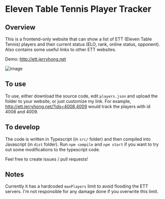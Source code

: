 # Eleven Table Tennis Player Tracker

## Overview

This is a frontend-only website that can show a list of ETT (Eleven Table Tennis) players and their current status (ELO, rank, online status, opponent). 
Also contains some useful links to other ETT websites.

Demo: http://ett.jerryhong.net

![image](https://user-images.githubusercontent.com/343557/138462371-b1abce79-7da0-4368-91a7-763a359166b1.png)

## To use

To use, either download the source code, edit `players.json` and upload the folder to your website, 
or just customize my link. For example, http://ett.jerryhong.net/?ids=4008,4009 would track the players with id 4008 and 4009.

## To develop

The code is written in Typescript (in `src/` folder) and then compiled into Javascript (in `dist` folder).
Run `npm compile` and `npm start` if you want to try out some modifications to the typescript code.

Feel free to create issues / pull requests!

## Notes

Currently it has a hardcoded `maxPlayers` limit to avoid flooding the ETT servers. I'm not responsible for any damage done if you overwrite this limit.

